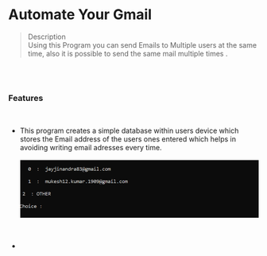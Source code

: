 # Automate Your Gmail 

> Description <br>
Using this Program you can send Emails to Multiple users at the same time, also it is possible to send the same mail
multiple times .

<br><br>

### **Features**

<br>

* This program creates a simple database within  users device which stores the Email address of the users ones entered which helps in avoiding writing email adresses every time.<br><br>
![](select.png)

<br>

* 
